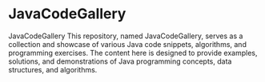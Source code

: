 # JavaCodeGallery
JavaCodeGallery This repository, named JavaCodeGallery, serves as a collection and showcase of various Java code snippets, algorithms, and programming exercises. The content here is designed to provide examples, solutions, and demonstrations of Java programming concepts, data structures, and algorithms.
